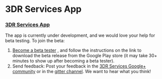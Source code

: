 # 3DR Services App

### [3DR Services App](https://play.google.com/store/apps/details?id=org.droidplanner.services.android)
The app is currently under development, and we would love your help for beta testing.
To join the beta:
 1. [Become a beta tester](https://play.google.com/apps/testing/org.droidplanner.services.android)
, and follow the instructions on the link to download the beta release from the Google Play store (it may take 30+ minutes to show up after becoming a beta tester).
 2. Send feedback: Post your feedback in the [3DR Services Google+ community](https://plus.google.com/communities/109484130178804610965) or in the [gitter channel](https://gitter.im/dronekit/dronekit-android). We want to hear what you think!
